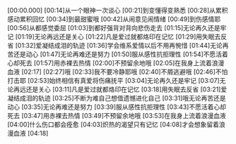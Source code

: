 [00:00.000][00:14]从一个眼神一次谈心[00:21]到变懂得变熟悉[00:28]从累积感动累积回忆[00:34]到最甜蜜哦[00:42]从闹意见闹情绪[00:49]到伤感情耶[00:56]从都感觉委屈[01:03]到都好强背对背向悲伤走去[01:15]无论再久还是牢记[01:19]无论再远还是关心[01:22]凡是爱过就都烙印在记忆[01:29]用失眠去反省[01:32]爱凝结成泪的轨迹[01:36]学会维系爱情以后不用再惋惜[01:44]无论再苦还是动心[01:47]无论再难还是努力[01:50]服从感性抗拒理性[01:54]不愿活着心却死去[01:57]用赤裸去热情[02:00]不预留余地哦[02:05]在我身上流着浪漫血液[02:17][02:27]哦[02:33]我不要冷静耶哦[02:40]不屑逃避哦[02:46]不怕打击耶[02:53]始终相信有真爱将伤痛抚平[03:04]无论再久还是牢记[03:07]无论再远还是关心[03:11]凡是爱过就都烙印在记忆[03:18]用失眠去反省[03:21]爱凝结成泪的轨迹[03:25]不断为难自己想借遗憾进化自己[03:31]哦无论再苦还是动心[03:35]无论再难还是努力[03:39]服从感性抗拒理性[03:43]不愿活着心却死去[03:47]用赤裸去热情[03:49]不预留余地哦[03:53]在我身上流着浪漫血液[04:00]什么伤口都会痊愈[04:03]炽热的渴望只有记忆[04:08]才会想象留着浪漫血液[04:18]